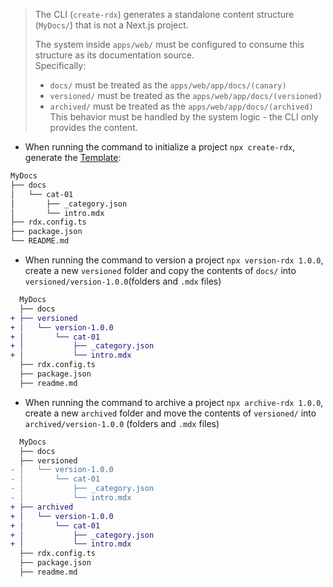 > The CLI (`create-rdx`) generates a standalone content structure (`MyDocs/`) that is not a Next.js project.
>
> The system inside `apps/web/` must be configured to consume this structure as its documentation source.  
> Specifically:
>
> - `docs/` must be treated as the `apps/web/app/docs/(canary)`
> - `versioned/` must be treated as the `apps/web/app/docs/(versioned)`
> - `archived/` must be treated as the `apps/web/app/docs/(archived)`  
>   This behavior must be handled by the system logic - the CLI only provides the content.

- When running the command to initialize a project `npx create-rdx`, generate the [Template](./packages/create-rdx/templates/):

```bash
MyDocs
├── docs
│   └── cat-01
│       ├── _category.json
│       └── intro.mdx
├── rdx.config.ts
├── package.json
└── README.md
```

- When running the command to version a project `npx version-rdx 1.0.0`, create a new `versioned` folder and copy the contents of `docs/` into `versioned/version-1.0.0`(folders and `.mdx` files)

```diff
  MyDocs
  ├── docs
+ ├── versioned
+ │   └── version-1.0.0
+ │       └── cat-01
+ │           ├── _category.json
+ │           └── intro.mdx
  ├── rdx.config.ts
  ├── package.json
  ├── readme.md
```

- When running the command to archive a project `npx archive-rdx 1.0.0`, create a new `archived` folder and move the contents of `versioned/` into `archived/version-1.0.0` (folders and `.mdx` files)

```diff
  MyDocs
  ├── docs
  ├── versioned
- │   └── version-1.0.0
- │       └── cat-01
- │           ├── _category.json
- │           └── intro.mdx
+ ├── archived
+ │   └── version-1.0.0
+ │       └── cat-01
+ │           ├── _category.json
+ │           └── intro.mdx
  ├── rdx.config.ts
  ├── package.json
  ├── readme.md
```
